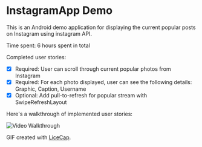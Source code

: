 # InstagramApp Demo

This is an Android demo application for displaying the current popular posts on Instagram using instagram API.

Time spent: 6 hours spent in total

Completed user stories:

 * [x] Required: User can scroll through current popular photos from Instagram
 * [x] Required: For each photo displayed, user can see the following details: Graphic, Caption, Username
 * [x] Optional: Add pull-to-refresh for popular stream with SwipeRefreshLayout
 
Here's a walkthrough of implemented user stories:

<img src='http://i.imgur.com/3u58Sw6.gif?1' title='Video Walkthrough' width='' alt='Video Walkthrough' />


GIF created with [LiceCap](http://www.cockos.com/licecap/).
